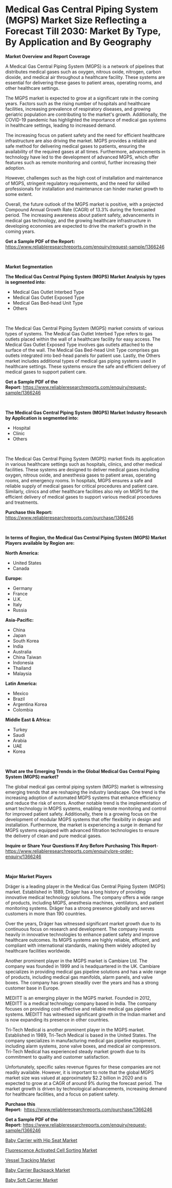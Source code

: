 <p><h1>Medical Gas Central Piping System (MGPS) Market Size Reflecting a Forecast Till 2030: Market By Type, By Application and By Geography</h1></p><p><strong>Market Overview and Report Coverage</strong></p>
<p><p>A Medical Gas Central Piping System (MGPS) is a network of pipelines that distributes medical gases such as oxygen, nitrous oxide, nitrogen, carbon dioxide, and medical air throughout a healthcare facility. These systems are essential for delivering these gases to patient areas, operating rooms, and other healthcare settings.</p><p>The MGPS market is expected to grow at a significant rate in the coming years. Factors such as the rising number of hospitals and healthcare facilities, increasing prevalence of respiratory diseases, and growing geriatric population are contributing to the market's growth. Additionally, the COVID-19 pandemic has highlighted the importance of medical gas systems in healthcare settings, leading to increased demand.</p><p>The increasing focus on patient safety and the need for efficient healthcare infrastructure are also driving the market. MGPS provides a reliable and safe method for delivering medical gases to patients, ensuring the availability of the required gases at all times. Furthermore, advancements in technology have led to the development of advanced MGPS, which offer features such as remote monitoring and control, further increasing their adoption.</p><p>However, challenges such as the high cost of installation and maintenance of MGPS, stringent regulatory requirements, and the need for skilled professionals for installation and maintenance can hinder market growth to some extent.</p><p>Overall, the future outlook of the MGPS market is positive, with a projected Compound Annual Growth Rate (CAGR) of 13.3% during the forecasted period. The increasing awareness about patient safety, advancements in medical gas technology, and the growing healthcare infrastructure in developing economies are expected to drive the market's growth in the coming years.</p></p>
<p><strong>Get a Sample PDF of the Report:</strong> <a href="https://www.reliableresearchreports.com/enquiry/request-sample/1366246">https://www.reliableresearchreports.com/enquiry/request-sample/1366246</a></p>
<p>&nbsp;</p>
<p><strong>Market Segmentation</strong></p>
<p><strong>The Medical Gas Central Piping System (MGPS) Market Analysis by types is segmented into:</strong></p>
<p><ul><li>Medical Gas Outlet Interbed Type</li><li>Medical Gas Outlet Exposed Type</li><li>Medical Gas Bed-head Unit Type</li><li>Others</li></ul></p>
<p>&nbsp;</p>
<p><p>The Medical Gas Central Piping System (MGPS) market consists of various types of systems. The Medical Gas Outlet Interbed Type refers to gas outlets placed within the wall of a healthcare facility for easy access. The Medical Gas Outlet Exposed Type involves gas outlets attached to the surface of the wall. The Medical Gas Bed-head Unit Type comprises gas outlets integrated into bed-head panels for patient use. Lastly, the Others market includes additional types of medical gas piping systems used in healthcare settings. These systems ensure the safe and efficient delivery of medical gases to support patient care.</p></p>
<p><strong>Get a Sample PDF of the Report:</strong>&nbsp;<a href="https://www.reliableresearchreports.com/enquiry/request-sample/1366246">https://www.reliableresearchreports.com/enquiry/request-sample/1366246</a></p>
<p>&nbsp;</p>
<p><strong>The Medical Gas Central Piping System (MGPS) Market Industry Research by Application is segmented into:</strong></p>
<p><ul><li>Hospital</li><li>Clinic</li><li>Others</li></ul></p>
<p>&nbsp;</p>
<p><p>The Medical Gas Central Piping System (MGPS) market finds its application in various healthcare settings such as hospitals, clinics, and other medical facilities. These systems are designed to deliver medical gases including oxygen, nitrous oxide, and anesthesia gases to patient areas, operating rooms, and emergency rooms. In hospitals, MGPS ensures a safe and reliable supply of medical gases for critical procedures and patient care. Similarly, clinics and other healthcare facilities also rely on MGPS for the efficient delivery of medical gases to support various medical procedures and treatments.</p></p>
<p><strong>Purchase this Report:</strong>&nbsp; <a href="https://www.reliableresearchreports.com/purchase/1366246">https://www.reliableresearchreports.com/purchase/1366246</a></p>
<p>&nbsp;</p>
<p><strong>In terms of Region, the Medical Gas Central Piping System (MGPS) Market Players available by Region are:</strong></p>
<p>
    <p> <strong> North America: </strong>
        <ul>
            <li>United States</li>
            <li>Canada</li>
        </ul>
        </p> 
    <p> <strong> Europe: </strong>
        <ul>
            <li>Germany</li>
            <li>France</li>
            <li>U.K.</li>
            <li>Italy</li>
            <li>Russia</li>
        </ul>
        </p> 
    <p> <strong> Asia-Pacific: </strong>
        <ul>
            <li>China</li>
            <li>Japan</li>
            <li>South Korea</li>
            <li>India</li>
            <li>Australia</li>
            <li>China Taiwan</li>
            <li>Indonesia</li>
            <li>Thailand</li>
            <li>Malaysia</li>
        </ul>
        </p> 
    <p> <strong> Latin America: </strong>
        <ul>
            <li>Mexico</li>
            <li>Brazil</li>
            <li>Argentina Korea</li>
            <li>Colombia</li>
        </ul>
        </p> 
    <p> <strong> Middle East & Africa: </strong>
        <ul>
            <li>Turkey</li>
            <li>Saudi</li>
            <li>Arabia</li>
            <li>UAE</li>
            <li>Korea</li>
        </ul>
    </p>
    </p>
<p>&nbsp;</p>
<p><strong>What are the Emerging Trends in the Global Medical Gas Central Piping System (MGPS) market?</strong></p>
<p><p>The global medical gas central piping system (MGPS) market is witnessing emerging trends that are reshaping the industry landscape. One trend is the increasing adoption of automated MGPS systems that enhance efficiency and reduce the risk of errors. Another notable trend is the implementation of smart technology in MGPS systems, enabling remote monitoring and control for improved patient safety. Additionally, there is a growing focus on the development of modular MGPS systems that offer flexibility in design and installation. Furthermore, the market is experiencing a surge in demand for MGPS systems equipped with advanced filtration technologies to ensure the delivery of clean and pure medical gases.</p></p>
<p><strong>Inquire or Share Your Questions If Any Before Purchasing This Report</strong>- <a href="https://www.reliableresearchreports.com/enquiry/pre-order-enquiry/1366246">https://www.reliableresearchreports.com/enquiry/pre-order-enquiry/1366246</a></p>
<p>&nbsp;</p>
<p><strong>Major Market Players</strong></p>
<p><p>Dräger is a leading player in the Medical Gas Central Piping System (MGPS) market. Established in 1889, Dräger has a long history of providing innovative medical technology solutions. The company offers a wide range of products, including MGPS, anesthesia machines, ventilators, and patient monitoring systems. Dräger has a strong presence globally and serves customers in more than 190 countries.</p><p>Over the years, Dräger has witnessed significant market growth due to its continuous focus on research and development. The company invests heavily in innovative technologies to enhance patient safety and improve healthcare outcomes. Its MGPS systems are highly reliable, efficient, and compliant with international standards, making them widely adopted by healthcare facilities worldwide.</p><p>Another prominent player in the MGPS market is Cambiare Ltd. The company was founded in 1999 and is headquartered in the UK. Cambiare specializes in providing medical gas pipeline solutions and has a wide range of products, including medical gas manifolds, alarm panels, and valve boxes. The company has grown steadily over the years and has a strong customer base in Europe.</p><p>MEDITT is an emerging player in the MGPS market. Founded in 2012, MEDITT is a medical technology company based in India. The company focuses on providing cost-effective and reliable medical gas pipeline systems. MEDITT has witnessed significant growth in the Indian market and is now expanding its presence in other countries.</p><p>Tri-Tech Medical is another prominent player in the MGPS market. Established in 1989, Tri-Tech Medical is based in the United States. The company specializes in manufacturing medical gas pipeline equipment, including alarm systems, zone valve boxes, and medical air compressors. Tri-Tech Medical has experienced steady market growth due to its commitment to quality and customer satisfaction.</p><p>Unfortunately, specific sales revenue figures for these companies are not readily available. However, it is important to note that the global MGPS market size was valued at approximately $2.2 billion in 2020 and is expected to grow at a CAGR of around 9% during the forecast period. The market growth is driven by technological advancements, increasing demand for healthcare facilities, and a focus on patient safety.</p></p>
<p><strong>Purchase this Report:</strong>&nbsp;&nbsp;<a href="https://www.reliableresearchreports.com/purchase/1366246">https://www.reliableresearchreports.com/purchase/1366246</a></p>
<p></p>
<p><strong>Get a Sample PDF of the Report:</strong>&nbsp;<a href="https://www.reliableresearchreports.com/enquiry/request-sample/1366246">https://www.reliableresearchreports.com/enquiry/request-sample/1366246</a></p>
<p><p><a href="https://www.linkedin.com/pulse/baby-carrier-hip-seat-market-size-share-global-analysis-report-z44se/">Baby Carrier with Hip Seat Market</a></p><p><a href="https://medium.com/@annaalexander40/fluorescence-activated-cell-sorting-market-size-cagr-trends-2024-2030-57986325ed24">Fluorescence Activated Cell Sorting Market</a></p><p><a href="https://medium.com/@alicehanson1974/vessel-tracking-market-size-cagr-trends-2024-2030-ca7b83d51bcc">Vessel Tracking Market</a></p><p><a href="https://www.linkedin.com/pulse/baby-carrier-backpack-market-research-report-unlocks-analysis-mancf/">Baby Carrier Backpack Market</a></p><p><a href="https://www.linkedin.com/pulse/baby-soft-carrier-market-insights-players-forecast-till-2030-ioste/">Baby Soft Carrier Market</a></p></p>